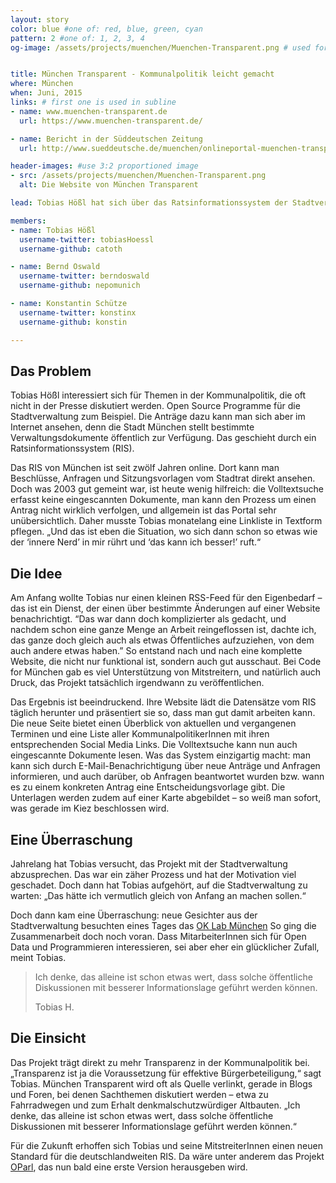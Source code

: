 ```yaml
---
layout: story
color: blue #one of: red, blue, green, cyan
pattern: 2 #one of: 1, 2, 3, 4 
og-image: /assets/projects/muenchen/Muenchen-Transparent.png # used for facebook & twitter card


title: München Transparent - Kommunalpolitik leicht gemacht
where: München
when: Juni, 2015
links: # first one is used in subline
- name: www.muenchen-transparent.de
  url: https://www.muenchen-transparent.de/

- name: Bericht in der Süddeutschen Zeitung
  url: http://www.sueddeutsche.de/muenchen/onlineportal-muenchen-transparent-das-glaeserne-rathaus-1.2328588

header-images: #use 3:2 proportioned image
- src: /assets/projects/muenchen/Muenchen-Transparent.png
  alt: Die Website von München Transparent

lead: Tobias Hößl hat sich über das Ratsinformationssystem der Stadtverwaltung geärgert. Daraufhin baute er seine eigene Website, die viele wichtige Funktionen liefert. Inzwischen ist das Projekt eine Transparenz-Plattform für ganz München geworden. Die Nutzer sind begeistert.

members:
- name: Tobias Hößl
  username-twitter: tobiasHoessl
  username-github: catoth

- name: Bernd Oswald
  username-twitter: berndoswald
  username-github: nepomunich

- name: Konstantin Schütze
  username-twitter: konstinx
  username-github: konstin

---
```

## Das Problem
Tobias Hößl interessiert sich für Themen in der Kommunalpolitik, die oft nicht in der Presse diskutiert werden. Open Source Programme für die Stadtverwaltung zum Beispiel. Die Anträge dazu kann man sich aber im Internet ansehen, denn die Stadt München stellt  bestimmte Verwaltungsdokumente öffentlich zur Verfügung. Das geschieht durch ein Ratsinformationssystem (RIS).

Das RIS von München ist seit zwölf Jahren online. Dort kann man Beschlüsse, Anfragen und Sitzungsvorlagen vom Stadtrat direkt ansehen. Doch was 2003 gut gemeint war, ist heute wenig hilfreich: die Volltextsuche erfasst keine eingescannten Dokumente, man kann den Prozess um einen Antrag nicht wirklich verfolgen, und allgemein ist das Portal sehr unübersichtlich. Daher musste Tobias monatelang eine Linkliste in Textform pflegen.  „Und das ist eben die Situation, wo sich dann schon so etwas wie der ‘innere Nerd’ in mir rührt und ‘das kann ich besser!’ ruft.“

## Die Idee
Am Anfang wollte Tobias nur einen kleinen RSS-Feed für den Eigenbedarf – das ist ein Dienst, der einen über bestimmte Änderungen auf einer Website benachrichtigt. “Das war dann doch komplizierter als gedacht, und nachdem schon eine ganze Menge an Arbeit reingeflossen ist, dachte ich, das ganze doch gleich auch als etwas Öffentliches aufzuziehen, von dem auch andere etwas haben.” So entstand nach und nach eine komplette Website, die nicht nur funktional ist, sondern auch gut ausschaut. Bei Code for München gab es viel Unterstützung von Mitstreitern, und natürlich auch Druck, das Projekt tatsächlich irgendwann zu veröffentlichen.

Das Ergebnis ist beeindruckend. Ihre Website lädt die Datensätze vom RIS täglich herunter und präsentiert sie so, dass man gut damit arbeiten kann. Die neue Seite bietet einen Überblick von aktuellen und vergangenen Terminen und eine Liste aller KommunalpolitikerInnen mit ihren entsprechenden Social Media Links. Die Volltextsuche kann nun auch eingescannte Dokumente lesen. Was das System einzigartig macht: man kann sich durch E-Mail-Benachrichtigung über neue Anträge und Anfragen informieren, und auch darüber, ob Anfragen beantwortet wurden bzw. wann es zu einem konkreten Antrag eine Entscheidungsvorlage gibt. Die Unterlagen werden zudem auf einer Karte abgebildet – so weiß man sofort, was gerade im Kiez beschlossen wird.

## Eine Überraschung
Jahrelang hat Tobias versucht, das Projekt mit der Stadtverwaltung abzusprechen. Das war ein zäher Prozess und hat der Motivation viel geschadet. Doch dann hat Tobias aufgehört, auf die Stadtverwaltung zu warten: „Das hätte ich vermutlich gleich von Anfang an machen sollen.“

Doch dann kam eine Überraschung: neue Gesichter aus der Stadtverwaltung besuchten eines Tages das [OK Lab München](../../muenchen/) So ging die Zusammenarbeit doch noch voran. Dass MitarbeiterInnen sich für Open Data und Programmieren interessieren, sei aber eher ein glücklicher Zufall, meint Tobias.

<blockquote>
  <p>Ich denke, das alleine ist schon etwas wert, dass solche öffentliche Diskussionen mit besserer Informationslage geführt werden können.</p>
  <footer>Tobias H.</footer>
</blockquote>

## Die Einsicht
Das Projekt trägt direkt zu mehr Transparenz in der Kommunalpolitik bei. „Transparenz ist ja die Voraussetzung für effektive Bürgerbeteiligung,“ sagt Tobias. München Transparent wird oft als Quelle verlinkt, gerade in Blogs und Foren, bei denen Sachthemen diskutiert werden – etwa zu Fahrradwegen und zum Erhalt denkmalschutzwürdiger Altbauten. „Ich denke, das alleine ist schon etwas wert, dass solche öffentliche Diskussionen mit besserer Informationslage geführt werden können.“

Für die Zukunft erhoffen sich Tobias und seine MitstreiterInnen einen neuen Standard für die deutschlandweiten RIS. Da wäre unter anderem das Projekt [OParl](http://oparl.org/), das nun bald eine erste Version herausgeben wird.



